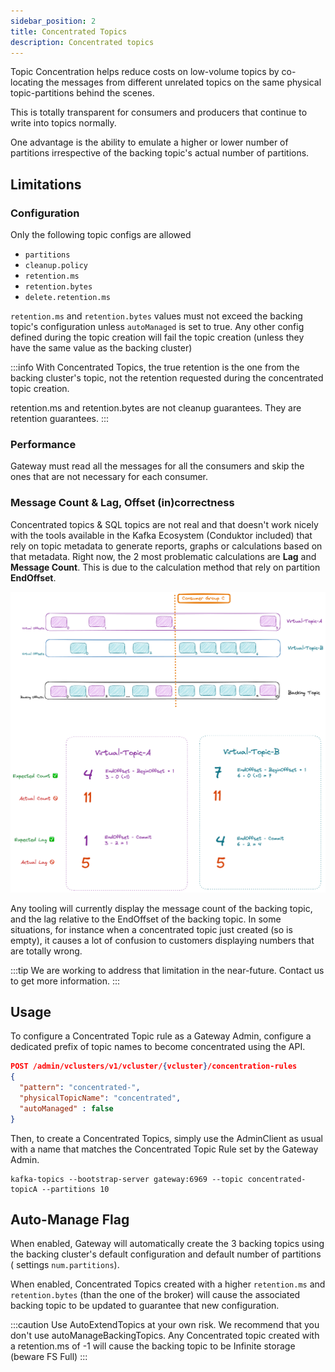 ```yaml
---
sidebar_position: 2
title: Concentrated Topics
description: Concentrated topics
---
```


Topic Concentration helps reduce costs on low-volume topics by co-locating the messages from different unrelated topics on the same physical topic-partitions behind the scenes.  

This is totally transparent for consumers and producers that continue to write into topics normally.  

One advantage is the ability to emulate a higher or lower number of partitions irrespective of the backing topic's actual number of partitions.  

## Limitations
### Configuration
Only the following topic configs are allowed
- `partitions` 
- `cleanup.policy`
- `retention.ms`
- `retention.bytes`
- `delete.retention.ms`

`retention.ms` and `retention.bytes` values must not exceed the backing topic's configuration unless `autoManaged` is set to true.
Any other config defined during the topic creation will fail the topic creation (unless they have the same value as the backing cluster)

:::info
With Concentrated Topics, the true retention is the one from the backing cluster's topic, not the retention requested during the concentrated topic creation.

retention.ms and retention.bytes are not cleanup guarantees. They are retention guarantees.
:::
### Performance
Gateway must read all the messages for all the consumers and skip the ones that are not necessary for each consumer.

### Message Count & Lag, Offset (in)correctness
Concentrated topics & SQL topics are not real and that doesn't work nicely with the tools available in the Kafka Ecosystem (Conduktor included) that rely on topic metadata to generate reports, graphs or calculations based on that metadata.
Right now, the 2 most problematic calculations are **Lag** and **Message Count**. This is due to the calculation method that rely on partition **EndOffset**.

![Image](img/offset-correct.png)

Any tooling will currently display the message count of the backing topic, and the lag relative to the EndOffset of the backing topic.
In some situations, for instance when a concentrated topic just created (so is empty), it causes a lot of confusion to customers displaying numbers that are totally wrong.

:::tip
We are working to address that limitation in the near-future. Contact us to get more information.
:::

## Usage
To configure a Concentrated Topic rule as a Gateway Admin, configure a dedicated prefix of topic names to become concentrated using the API.  

````json
POST /admin/vclusters/v1/vcluster/{vcluster}/concentration-rules
{
  "pattern": "concentrated-",
  "physicalTopicName": "concentrated",
  "autoManaged" : false
}
````

Then, to create a Concentrated Topics, simply use the AdminClient as usual with a name that matches the Concentrated Topic Rule set by the Gateway Admin.

```shell
kafka-topics --bootstrap-server gateway:6969 --topic concentrated-topicA --partitions 10
```

## Auto-Manage Flag
When enabled, Gateway will automatically create the 3 backing topics using the backing cluster's default configuration and default number of partitions ( settings `num.partitions`).

When enabled, Concentrated Topics created with a higher `retention.ms` and `retention.bytes` (than the one of the broker) will cause the associated backing topic to be updated to guarantee that new configuration.

:::caution
Use AutoExtendTopics at your own risk. We recommend that you don't use autoManageBackingTopics.
Any Concentrated topic created with a retention.ms of -1 will cause the backing topic to be Infinite storage (beware FS Full)
:::
